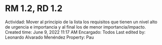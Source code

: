 # RM 1.2, RD 1.2

Actividad: Mover al principio de la lista los requisitos que tienen un nivel alto de urgencia e importancia y al final los de menor importancia/impacto.
Created time: June 9, 2022 11:17 AM
Encargado: Todos
Last edited by: Leonardo Alvarado Menéndez
Property: Pau